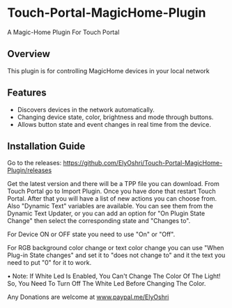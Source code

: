 # Touch-Portal-MagicHome-Plugin
A Magic-Home Plugin For Touch Portal

## Overview

This plugin is for controlling MagicHome devices in your local network

## Features

* Discovers devices in the network automatically.
* Changing device state, color, brightness and mode through buttons.
* Allows button state and event changes in real time from the device.

## Installation Guide

Go to the releases:
https://github.com/ElyOshri/Touch-Portal-MagicHome-Plugin/releases

Get the latest version and there will be a TPP file you can download. From Touch Portal go to Import Plugin. Once you have done that restart Touch Portal. After that you will have a list of new actions you can choose from. Also "Dynamic Text" variables are available. You can see them from the Dynamic Text Updater, or you can add an option for "On Plugin State Change" then select the corresponding state and "Changes to". 

For Device ON or OFF state you need to use "On" or "Off".

For RGB background color change or text color change you can use "When Plug-in State changes" and set it to "does not change to" and it the text you need to put "0" for it to work.

• Note: If White Led Is Enabled, You Can't Change The Color Of The Light! So, You Need To Turn Off The White Led Before Changing The Color.


Any Donations are welcome at www.paypal.me/ElyOshri 
